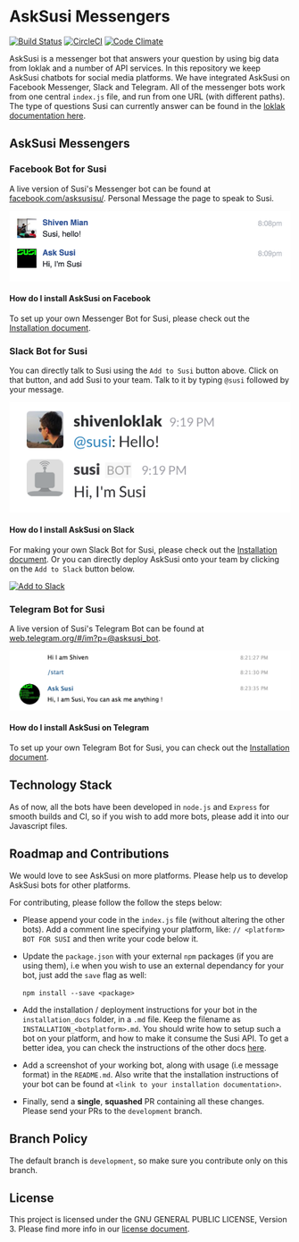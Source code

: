 # AskSusi Messengers

[![Build Status](https://travis-ci.org/fossasia/susi_slackbot.svg?branch=development)](https://travis-ci.org/fossasia/susi_slackbot)
[![CircleCI](https://img.shields.io/circleci/project/fossasia/susi_slackbot.svg?maxAge=2592000?style=flat-square)](https://circleci.com/gh/fossasia/susi_slackbot)
[![Code Climate](https://codeclimate.com/github/fossasia/susi_slackbot/badges/gpa.svg)](https://codeclimate.com/github/fossasia/susi_slackbot)

AskSusi is a messenger bot that answers your question by using big data from loklak and a number of API services. In this repository we keep AskSusi chatbots for social media platforms. We have integrated AskSusi on Facebook Messenger, Slack and Telegram. All of the messenger bots work from one central ```index.js``` file, and run from one URL (with different paths). The type of questions Susi can currently answer can be found in the [loklak documentation here](https://github.com/loklak/loklak_server/blob/development/docs/AskSUSI.md). 

## AskSusi Messengers

### Facebook Bot for Susi

A live version of Susi's Messenger bot can be found at [facebook.com/asksusisu/](https://www.facebook.com/asksusisu/). Personal Message the page to speak to Susi.

![Susi Messenger](docs/images/messenger_screenshot.png "Susi Messenger")

#### How do I install AskSusi on Facebook

To set up your own Messenger Bot for Susi, please check out the [Installation document](/docs/INSTALLATION_FACEBOOK.md).

### Slack Bot for Susi

You can directly talk to Susi using the ```Add to Susi``` button above. Click on that button, and add Susi to your team. Talk to it by typing ```@susi``` followed by your message.

![Susi Slack](docs/images/slack_screenshot.png "Susi Slack")

#### How do I install AskSusi on Slack

For making your own Slack Bot for Susi, please check out the [Installation document](/docs/INSTALLATION_SLACK.md). Or you can directly deploy AskSusi onto your team by clicking on the ```Add to Slack``` button below.

<a href="https://slack.com/oauth/authorize?scope=incoming-webhook,bot&client_id=62652302743.69257872898"><img alt="Add to Slack" height="40" width="139" src="https://platform.slack-edge.com/img/add_to_slack.png" srcset="https://platform.slack-edge.com/img/add_to_slack.png 1x, https://platform.slack-edge.com/img/add_to_slack@2x.png 2x" /></a>

### Telegram Bot for Susi

A live version of Susi's Telegram Bot can be found at [web.telegram.org/#/im?p=@asksusi_bot](https://web.telegram.org/#/im?p=@asksusi_bot). 

![Susi Telegram](docs/images/telegram_screenshot.png "Susi Telegram")

#### How do I install AskSusi on Telegram

To set up your own Telegram Bot for Susi, you can check out the [Installation document](/docs/INSTALLATION_TELEGRAM.md).

## Technology Stack

As of now, all the bots have been developed in ```node.js``` and ```Express``` for smooth builds and CI, so if you wish to add more bots, please add it into our Javascript files. 

## Roadmap and Contributions

We would love to see AskSusi on more platforms. Please help us to develop AskSusi bots for other platforms. 

For contributing, please follow the follow the steps below:

* Please append your code in the ```index.js``` file (without altering the other bots). Add a comment line specifying your platform, like:
```// <platform> BOT FOR SUSI```
and then write your code below it.

* Update the ```package.json``` with your external ```npm``` packages (if you are using them), i.e when you wish to use an external dependancy for your bot, just add the ```save``` flag as well:

	```npm install --save <package>```

* Add the installation / deployment instructions for your bot in the ```installation_docs``` folder, in a ```.md``` file. Keep the filename as ```INSTALLATION_<botplatform>.md```. You should write how to setup such a bot on your platform, and how to make it consume the Susi API. To get a better idea, you can check the instructions of the other docs [here](/installation_docs).

* Add a screenshot of your working bot, along with usage (i.e message format) in the ```README.md```. Also write that the installation instructions of your bot can be found at ```<link to your installation documentation>```.

* Finally, send a **single**, **squashed** PR containing all these changes. Please send your PRs to the ```development``` branch.

## Branch Policy

The default branch is ```development```, so make sure you contribute only on this branch.

## License

This project is licensed under the GNU GENERAL PUBLIC LICENSE, Version 3. Please find more info in our [license document](LICENSE.md).

